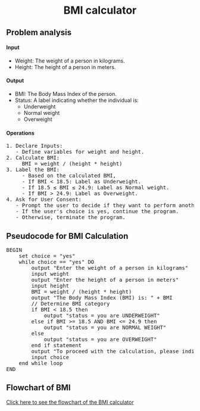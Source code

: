 <a name="readme-top"></a>

<div align="center">
  <h1><b> BMI calculator </b></h1>
  
<html>
<body>
<div align = "left">
<h2> Problem analysis </h2>

<h4>Input</h4>

<ul>
    <li> Weight: The weight of a person in kilograms.</li>
    <li> Height: The height of a person in meters.</li>
</ul>

<h4>Output</h4>

<ul>
    <li> BMI: The Body Mass Index of the person.</li>
    <li> Status: A label indicating whether the individual is:
        <ul>
            <li> Underweight </li>
            <li> Normal weight </li>
            <li> Overweight </li>
        </ul>
</ul>

<h4> Operations </h4>
<pre>
1. Declare Inputs:
   - Define variables for weight and height.
2. Calculate BMI:
     BMI = weight / (height * height)
3. Label the BMI:
     - Based on the calculated BMI,
     - If BMI < 18.5: Label as Underweight.
     - If 18.5 ≤ BMI ≤ 24.9: Label as Normal weight.
     - If BMI > 24.9: Label as Overweight.
4. Ask for User Consent:
   - Prompt the user to decide if they want to perform another calculation or terminate the program.
   - If the user's choice is yes, continue the program.
   - Otherwise, terminate the program.
</pre>
</body>
</html>
       
<h2> Pseudocode for BMI Calculation </h2>
<pre>
BEGIN
    set choice = "yes"
    while choice == "yes" DO
        output "Enter the weight of a person in kilograms"
        input weight
        output "Enter the height of a person in meters"
        input height
        BMI = weight / (height * height)
        output "The Body Mass Index (BMI) is: " + BMI
        // Determine BMI category
        if BMI < 18.5 then
            output "status = you are UNDERWEIGHT"
        else if BMI >= 18.5 AND BMI <= 24.9 then
            output "status = you are NORMAL WEIGHT"
        else
            output "status = you are OVERWEIGHT"
        end if statement
        output "To proceed with the calculation, please indicate your consent by writing yes or pressing any key to terminate the process."
        input choice
    end while loop
END
</pre>

<html>
  <h2> Flowchart of BMI </h2>
  <div align = "left">
  <a href="https://github.com/user-attachments/assets/5706e36f-dd20-46fc-84ad-bd576ffef252" target="_blank">Click here to see the flowchart of the BMI calculator </a>
    
</html>
